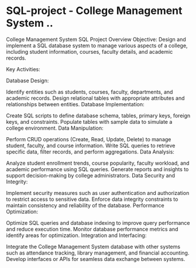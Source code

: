 # SQL-project - College Management System ..
College Management System SQL Project Overview
Objective:
Design and implement a SQL database system to manage various aspects of a college, including student information, courses, faculty details, and academic records.

Key Activities:

Database Design:

Identify entities such as students, courses, faculty, departments, and academic records.
Design relational tables with appropriate attributes and relationships between entities.
Database Implementation:

Create SQL scripts to define database schema, tables, primary keys, foreign keys, and constraints.
Populate tables with sample data to simulate a college environment.
Data Manipulation:

Perform CRUD operations (Create, Read, Update, Delete) to manage student, faculty, and course information.
Write SQL queries to retrieve specific data, filter records, and perform aggregations.
Data Analysis:

Analyze student enrollment trends, course popularity, faculty workload, and academic performance using SQL queries.
Generate reports and insights to support decision-making by college administrators.
Data Security and Integrity:

Implement security measures such as user authentication and authorization to restrict access to sensitive data.
Enforce data integrity constraints to maintain consistency and reliability of the database.
Performance Optimization:

Optimize SQL queries and database indexing to improve query performance and reduce execution time.
Monitor database performance metrics and identify areas for optimization.
Integration and Interfacing:

Integrate the College Management System database with other systems such as attendance tracking, library management, and financial accounting.
Develop interfaces or APIs for seamless data exchange between systems.
